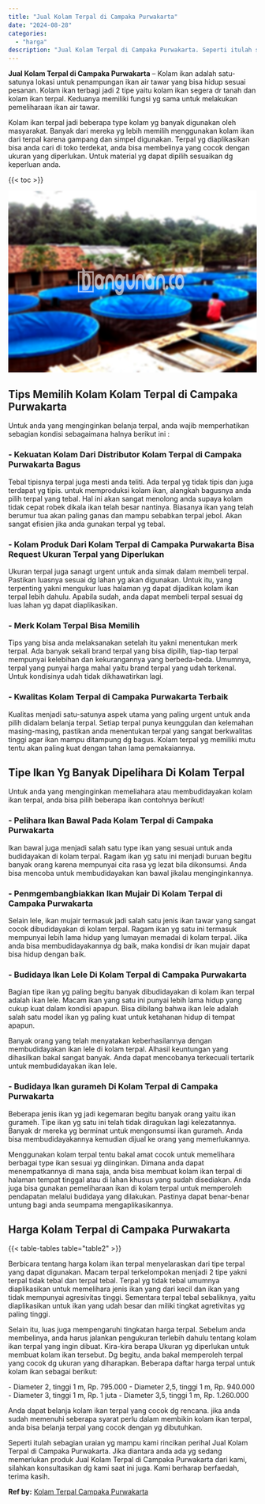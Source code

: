 ```yaml
---
title: "Jual Kolam Terpal di Campaka Purwakarta"
date: "2024-08-28"
categories: 
  - "harga"
description: "Jual Kolam Terpal di Campaka Purwakarta. Seperti itulah sebagian uraian yg mampu kami rincikan perihal Jual Kolam Terpal di Campaka Purwakarta. Jika diantara..."
---
```


**Jual Kolam Terpal di Campaka Purwakarta** – Kolam ikan adalah satu-satunya lokasi untuk penampungan ikan air tawar yang bisa hidup sesuai pesanan. Kolam ikan terbagi jadi 2 tipe yaitu kolam ikan segera dr tanah dan kolam ikan terpal. Keduanya memiliki fungsi yg sama untuk melakukan pemeliharaan ikan air tawar.

Kolam ikan terpal jadi beberapa type kolam yg banyak digunakan oleh masyarakat. Banyak dari mereka yg lebih memilih menggunakan kolam ikan dari terpal karena gampang dan simpel digunakan. Terpal yg diaplikasikan bisa anda cari di toko terdekat, anda bisa membelinya yang cocok dengan ukuran yang diperlukan. Untuk material yg dapat dipilih sesuaikan dg keperluan anda.

{{< toc >}}

![Jual Kolam Terpal di Campaka Purwakarta](/images/jual-kolam-terpal-37.png)

## Tips Memilih Kolam Kolam Terpal di Campaka Purwakarta

Untuk anda yang menginginkan belanja terpal, anda wajib memperhatikan sebagian kondisi sebagaimana halnya berikut ini :

### \- Kekuatan Kolam Dari Distributor Kolam Terpal di Campaka Purwakarta Bagus

Tebal tipisnya terpal juga mesti anda teliti. Ada terpal yg tidak tipis dan juga terdapat yg tipis. untuk memproduksi kolam ikan, alangkah bagusnya anda pilih terpal yang tebal. Hal ini akan sangat menolong anda supaya kolam tidak cepat robek dikala ikan telah besar nantinya. Biasanya ikan yang telah berumur tua akan paling ganas dan mampu sebabkan terpal jebol. Akan sangat efisien jika anda gunakan terpal yg tebal.

### \- Kolam Produk Dari Kolam Terpal di Campaka Purwakarta Bisa Request Ukuran Terpal yang Diperlukan

Ukuran terpal juga sanagt urgent untuk anda simak dalam membeli terpal. Pastikan luasnya sesuai dg lahan yg akan digunakan. Untuk itu, yang terpenting yakni mengukur luas halaman yg dapat dijadikan kolam ikan terpal lebih dahulu. Apabila sudah, anda dapat membeli terpal sesuai dg luas lahan yg dapat diaplikasikan.

### \- Merk Kolam Terpal Bisa Memilih

Tips yang bisa anda melaksanakan setelah itu yakni menentukan merk terpal. Ada banyak sekali brand terpal yang bisa dipilih, tiap-tiap terpal mempunyai kelebihan dan kekurangannya yang berbeda-beda. Umumnya, terpal yang punyai harga mahal yaitu brand terpal yang udah terkenal. Untuk kondisinya udah tidak dikhawatirkan lagi.

### \- Kwalitas Kolam Terpal di Campaka Purwakarta Terbaik

Kualitas menjadi satu-satunya aspek utama yang paling urgent untuk anda pilih didalam belanja terpal. Setiap terpal punya keunggulan dan kelemahan masing-masing, pastikan anda menentukan terpal yang sangat berkwalitas tinggi agar ikan mampu ditampung dg bagus. Kolam terpal yg memiliki mutu tentu akan paling kuat dengan tahan lama pemakaiannya.

## Tipe Ikan Yg Banyak Dipelihara Di Kolam Terpal

Untuk anda yang menginginkan memeliahara atau membudidayakan kolam ikan terpal, anda bisa pilih beberapa ikan contohnya berikut!

### \- Pelihara Ikan Bawal Pada Kolam Terpal di Campaka Purwakarta

Ikan bawal juga menjadi salah satu type ikan yang sesuai untuk anda budidayakan di kolam terpal. Ragam ikan yg satu ini menjadi buruan begitu banyak orang karena mempunyai cita rasa yg lezat bila dikonsumsi. Anda bisa mencoba untuk membudidayakan kan bawal jikalau menginginkannya.

### \- Penmgembangbiakkan Ikan Mujair Di Kolam Terpal di Campaka Purwakarta

Selain lele, ikan mujair termasuk jadi salah satu jenis ikan tawar yang sangat cocok dibudidayakan di kolam terpal. Ragam ikan yg satu ini termasuk mempunyai lebih lama hidup yang lumayan memadai di kolam terpal. Jika anda bisa membudidayakannya dg baik, maka kondisi dr ikan mujair dapat bisa hidup dengan baik.

### \- Budidaya Ikan Lele Di Kolam Terpal di Campaka Purwakarta

Bagian tipe ikan yg paling begitu banyak dibudidayakan di kolam ikan terpal adalah ikan lele. Macam ikan yang satu ini punyai lebih lama hidup yang cukup kuat dalam kondisi apapun. Bisa dibilang bahwa ikan lele adalah salah satu model ikan yg paling kuat untuk ketahanan hidup di tempat apapun.

Banyak orang yang telah menyatakan keberhasilannya dengan membudidayakan ikan lele di kolam terpal. Alhasil keuntungan yang dihasilkan bakal sangat banyak. Anda dapat mencobanya terkecuali tertarik untuk membudidayakan ikan lele.

### \- Budidaya Ikan gurameh Di Kolam Terpal di Campaka Purwakarta

Beberapa jenis ikan yg jadi kegemaran begitu banyak orang yaitu ikan gurameh. Tipe ikan yg satu ini telah tidak diragukan lagi kelezatannya. Banyak dr mereka yg berminat untuk mengonsumsi ikan gurameh. Anda bisa membudidayakannya kemudian dijual ke orang yang memerlukannya.

Menggunakan kolam terpal tentu bakal amat cocok untuk memelihara berbagai type ikan sesuai yg diinginkan. Dimana anda dapat menempatkannya di mana saja, anda bisa membuat kolam ikan terpal di halaman tempat tinggal atau di lahan khusus yang sudah disediakan. Anda juga bisa gunakan pemeliharaan ikan di kolam terpal untuk memperoleh pendapatan melalui budidaya yang dilakukan. Pastinya dapat benar-benar untung bagi anda seumpama mengaplikasikannya.

## Harga Kolam Terpal di Campaka Purwakarta

{{< table-tables table="table2" >}}

Berbicara tentang harga kolam ikan terpal menyelaraskan dari tipe terpal yang dapat digunakan. Macam terpal terkelompokan menjadi 2 tipe yakni terpal tidak tebal dan terpal tebal. Terpal yg tidak tebal umumnya diaplikasikan untuk memelihara jenis ikan yang dari kecil dan ikan yang tidak mempunyai agresivitas tinggi. Sementara terpal tebal sebaliknya, yaitu diaplikasikan untuk ikan yang udah besar dan miliki tingkat agretivitas yg paling tinggi.

Selain itu, luas juga mempengaruhi tingkatan harga terpal. Sebelum anda membelinya, anda harus jalankan pengukuran terlebih dahulu tentang kolam ikan terpal yang ingin dibuat. Kira-kira berapa Ukuran yg diperlukan untuk membuat kolam ikan tersebut. Dg begitu, anda bakal memperoleh terpal yang cocok dg ukuran yang diharapkan. Beberapa daftar harga terpal untuk kolam ikan sebagai berikut:

\- Diameter 2, tinggi 1 m, Rp. 795.000 - Diameter 2,5, tinggi 1 m, Rp. 940.000 - Diameter 3, tinggi 1 m, Rp. 1 juta - Diameter 3,5, tinggi 1 m, Rp. 1.260.000

Anda dapat belanja kolam ikan terpal yang cocok dg rencana. jika anda sudah memenuhi seberapa syarat perlu dalam membikin kolam ikan terpal, anda bisa belanja terpal yang cocok dengan yg dibutuhkan.

Seperti itulah sebagian uraian yg mampu kami rincikan perihal Jual Kolam Terpal di Campaka Purwakarta. Jika diantara anda ada yg sedang memerlukan produk Jual Kolam Terpal di Campaka Purwakarta dari kami, silahkan konsultasikan dg kami saat ini juga. Kami berharap berfaedah, terima kasih.

**Ref by:** [Kolam Terpal Campaka Purwakarta](https://id.wikipedia.org/wiki/Kolam)
